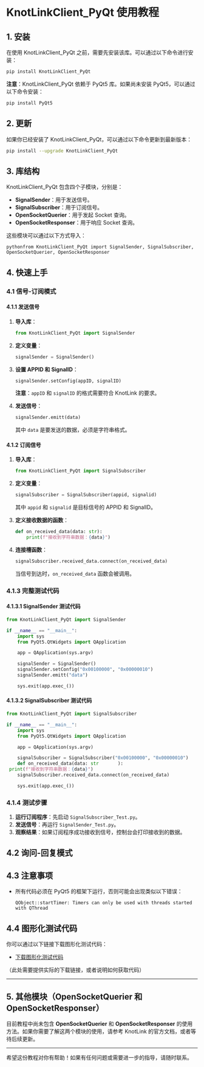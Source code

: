 # KnotLinkClient_PyQt 使用教程

## 1. 安装

在使用 KnotLinkClient_PyQt 之前，需要先安装该库。可以通过以下命令进行安装：

```bash
pip install KnotLinkClient_PyQt
```

**注意**：KnotLinkClient_PyQt 依赖于 PyQt5 库。如果尚未安装 PyQt5，可以通过以下命令安装：

```bash
pip install PyQt5
```

## 2. 更新

如果你已经安装了 KnotLinkClient_PyQt，可以通过以下命令更新到最新版本：

```bash
pip install --upgrade KnotLinkClient_PyQt
```

## 3. 库结构

KnotLinkClient_PyQt 包含四个子模块，分别是：

- **SignalSender**：用于发送信号。
- **SignalSubscriber**：用于订阅信号。
- **OpenSocketQuerier**：用于发起 Socket 查询。
- **OpenSocketResponser**：用于响应 Socket 查询。

这些模块可以通过以下方式导入：

```
pythonfrom KnotLinkClient_PyQt import SignalSender, SignalSubscriber, OpenSocketQuerier, OpenSocketResponser
```

## 4. 快速上手

### 4.1 信号-订阅模式

#### 4.1.1 发送信号

1. **导入库**：

   ```python
   from KnotLinkClient_PyQt import SignalSender
   ```

2. **定义变量**：

   ```python
   signalSender = SignalSender()
   ```

3. **设置 APPID 和 SignalID**：

   ```python
   signalSender.setConfig(appID, signalID)
   ```

   **注意**：`appID` 和 `signalID` 的格式需要符合 KnotLink 的要求。

4. **发送信号**：

   ```python
   signalSender.emitt(data)
   ```

   其中 `data` 是要发送的数据，必须是字符串格式。

#### 4.1.2 订阅信号

1. **导入库**：

   ```python
   from KnotLinkClient_PyQt import SignalSubscriber
   ```

2. **定义变量**：

   ```python
   signalSubscriber = SignalSubscriber(appid, signalid)
   ```

   其中 `appid` 和 `signalid` 是目标信号的 APPID 和 SignalID。

3. **定义接收数据的函数**：

   ```python
   def on_received_data(data: str):
       print(f"接收到字符串数据：{data}")
   ```

4. **连接槽函数**：

   ```python
   signalSubscriber.received_data.connect(on_received_data)
   ```

   当信号到达时，`on_received_data` 函数会被调用。

### 4.1.3 完整测试代码

#### 4.1.3.1 SignalSender 测试代码

```python
from KnotLinkClient_PyQt import SignalSender

if __name__ == "__main__":
    import sys
    from PyQt5.QtWidgets import QApplication

    app = QApplication(sys.argv)

    signalSender = SignalSender()
    signalSender.setConfig("0x00100000", "0x00000010")
    signalSender.emitt("data")

    sys.exit(app.exec_())
```

#### 4.1.3.2 SignalSubscriber 测试代码

```python
from KnotLinkClient_PyQt import SignalSubscriber

if __name__ == "__main__":
    import sys
    from PyQt5.QtWidgets import QApplication

    app = QApplication(sys.argv)

    signalSubscriber = SignalSubscriber("0x00100000", "0x00000010")
    def on_received_data(data: str       ):
 print(f"接收到字符串数据：{data}")
    signalSubscriber.received_data.connect(on_received_data)

    sys.exit(app.exec_())
```

### 4.1.4 测试步骤

1. **运行订阅程序**：先启动 `SignalSubscriber_Test.py`。
2. **发送信号**：再运行 `SignalSender_Test.py`。
3. **观察结果**：如果订阅程序成功接收到信号，控制台会打印接收到的数据。

## 4.2 询问-回复模式



## 4.3 注意事项

- 所有代码必须在 PyQt5 的框架下运行，否则可能会出现类似以下错误：
  ```
  QObject::startTimer: Timers can only be used with threads started with QThread
  ```

## 4.4 图形化测试代码

你可以通过以下链接下载图形化测试代码：

- [下载图形化测试代码](#)

（此处需要提供实际的下载链接，或者说明如何获取代码）

---

## 5. 其他模块（OpenSocketQuerier 和 OpenSocketResponser）

目前教程中尚未包含 **OpenSocketQuerier** 和 **OpenSocketResponser** 的使用方法。如果你需要了解这两个模块的使用，请参考 KnotLink 的官方文档，或者等待后续更新。

---

希望这份教程对你有帮助！如果有任何问题或需要进一步的指导，请随时联系。